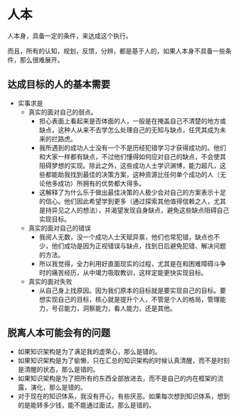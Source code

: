 # 人本

人本身，具备一定的条件，来达成这个执行。


而且，所有的认知，规划，反馈，分辨，都是基于人的，如果人本身不具备一些条件，那么很难展开。


## 达成目标的人的基本需要

- 实事求是
  - 真实的面对自己的弱点。
    - 担心表面上看起来是否体面的人，一般是在掩盖自己不清楚的地方或缺点，这种人从来不去学怎么处理自己的无知与缺点，任凭其成为未来的拦路虎。
    - 我所遇到的成功人士没有一个不是历经犯错学习才获得成功的。他们和大家一样都有缺点，不过他们懂得如何应对自己的缺点，不会使其阻碍梦想的实现。除此之外，这些成功人士学识渊博，能力超凡，这些都能助我找到最佳的决策方案，这种资源比任何单个成功的人（无论他多成功）所拥有的优势都大得多。
    - 这解释了为什么乐于做出最佳决策的人极少会对自己的方案表示十足的信心。他们因此希望学到更多（通过探索其他值得信赖之人，尤其是持异见之人的想法），并渴望发现自身缺点，避免这些缺点阻碍自己实现目标。
  - 真实的面对自己的错误
    - 我阅人无数，没一个成功人士天赋异禀，他们也常犯错，缺点也不少，他们成功是因为正视错误与缺点，找到日后避免犯错、解决问题的方法。
    - 所以我觉得，全力利用好直面现实的过程，尤其是在和困难障碍斗争时的痛苦经历，从中竭力吸取教训，这样定能更快实现目标。
  - 真实的面对失败
    - 从自己身上找原因。因为我们原本的目标就是要实现自己的目标。要想实现自己的目标，核心就是提升个人，不管是个人的格局，管理能力，号召能力，洞察能力，看人能力，还是其他。

## 脱离人本可能会有的问题


- 如果知识架构是为了满足我的虚荣心，那么是错的。
- 如果知识架构是为了偷懒，只在汇总的知识架构的时候认真清醒，而不是时刻是清醒的状态，那么是错的。
- 如果知识架构是为了把所有的东西全部放进去，而不是自己的内在框架的流露，演化，那么是错的。
- 对于现在的知识体系，我没有开心，有些厌恶。如果每次想到知识体系，想到的是能转多少钱，能不能通过面试，那么是错的。
